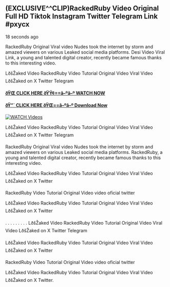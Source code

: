 ## (EXCLUSIVE^^CLIP)RackedRuby Video Original Full HD Tiktok Instagram Twitter Telegram Link #pxycx

18 seconds ago

RackedRuby Original Viral video Nudes took the internet by storm and amazed viewers on various Leaked social media platforms. Desi Video Viral Link, a young and talented digital creator, recently became famous thanks to this interesting video.

LðšŽaked Video RackedRuby Video Tutorial Original Video Viral Video LðšŽaked on X Twitter Telegram

**[ðŸŒ CLICK HERE ðŸŸ¢==â–ºâ–º WATCH NOW](https://clips-mediaa.blogspot.com/2025/02/video-viral-download.html)**

**[ðŸ”´ CLICK HERE ðŸŒ==â–ºâ–º Download Now](https://clips-mediaa.blogspot.com/2025/02/video-viral-download.html)**

[![WATCH Videos](https://i.imgur.com/dJHk4Zq.gif)](https://clips-mediaa.blogspot.com/2025/02/video-viral-download.html)

LðšŽaked Video RackedRuby Video Tutorial Original Video Viral Video LðšŽaked on X Twitter Telegram

RackedRuby Original Viral video Nudes took the internet by storm and amazed viewers on various Leaked social media platforms. RackedRuby, a young and talented digital creator, recently became famous thanks to this interesting video.

LðšŽaked Video RackedRuby Video Tutorial Original Video Viral Video LðšŽaked on X Twitter

RackedRuby Video Tutorial Original Video video oficial twitter

LðšŽaked Video RackedRuby Video Tutorial Original Video Viral Video LðšŽaked on X Twitter

. . . . . . . . . LðšŽaked Video RackedRuby Video Tutorial Original Video Viral Video LðšŽaked on X Twitter Telegram

LðšŽaked Video RackedRuby Video Tutorial Original Video Viral Video LðšŽaked on X Twitter

RackedRuby Video Tutorial Original Video video oficial twitter

LðšŽaked Video RackedRuby Video Tutorial Original Video Viral Video LðšŽaked on X Twitter.
